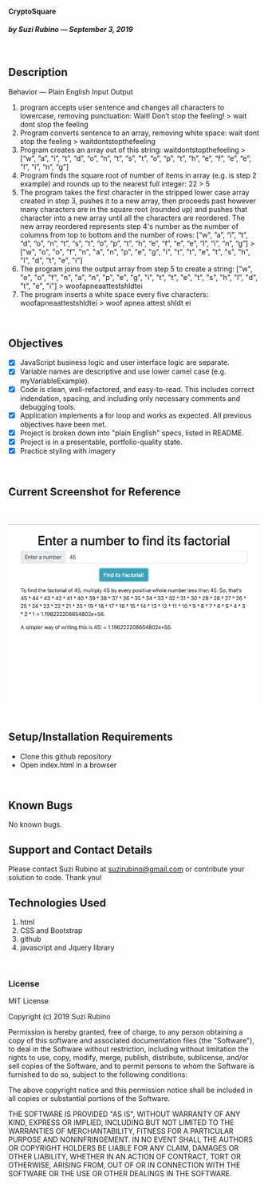 
#### CryptoSquare
#### _**by Suzi Rubino — September 3, 2019**_
<br>

## Description

Behavior — Plain English	Input	Output
1. program accepts user sentence and changes all characters to lowercase, removing punctuation:	Wait! Don’t stop the feeling! > wait dont stop the feeling
2. Program converts sentence to an array, removing white space:	wait dont stop the feeling	> waitdontstopthefeeling
3. Program creates an array out of this string:	waitdontstopthefeeling >	[“w”, ”a”, “i”, “t”, “d”, “o”, “n”, “t”, “s”, ”t”, “o”, “p”, “t”, “h”, “e”, “f”, “e”, “e”, “l”, “i”, “n”, “g”]
4. Program finds the square root of number of items in array (e.g. is step 2 example) and rounds up to the nearest full integer:	22  > 	5
5.  The program takes the first character in the stripped lower case array created in step 3, pushes it to a new array, then proceeds past however many characters are in the square root (rounded up) and pushes that character into a new array until all the characters are reordered. The new array reordered represents step 4's number as the number of columns from top to bottom and the number of rows:	[“w”, ”a”, “i”, “t”, “d”, “o”, “n”, “t”, “s”, ”t”, “o”, “p”, “t”, “h”, “e”, “f”, “e”, “e”, “l”, “i”, “n”, “g”]	> ["w", "o", "o", "f", "n", "a", "n", "p", "e", "g", "i", "t", "t", "e", "t", "s", "h", "l", "d", "t", "e", "i"]
6. The program joins the output array from step 5 to create a string:	["w", "o", "o", "f", "n", "a", "n", "p", "e", "g", "i", "t", "t", "e", "t", "s", "h", "l", "d", "t", "e", "i"] > woofapneaattestshldtei
7. The program inserts a white space every five characters:	woofapneaattestshldtei	> woof apnea attest shldt ei




<br>

## Objectives
- [x] JavaScript business logic and user interface logic are separate.
- [x] Variable names are descriptive and use lower camel case (e.g. myVariableExample).
- [x] Code is clean, well-refactored, and easy-to-read. This includes correct indendation, spacing, and including only necessary comments and debugging tools.
- [x] Application implements a for loop and works as expected.
All previous objectives have been met.
- [x] Project is broken down into "plain English" specs, listed in README.
- [x] Project is in a presentable, portfolio-quality state.
- [x] Practice styling with imagery

<br>

## Current Screenshot for Reference
<br>

![alt text](https://raw.githubusercontent.com/rerun1/factorial/master/img/screenShot8-20-19.png)
<br>
<br>

## Setup/Installation Requirements
* Clone this github repository
* Open index.html in a browser
<br>

## Known Bugs
No known bugs.
 <br>

## Support and Contact Details
Please contact Suzi Rubino at suzirubino@gmail.com or contribute your solution to code. Thank you!
<br>

## Technologies Used
1. html
2. CSS and Bootstrap
3. github
4. javascript and Jquery library

<br>

### License
MIT License

Copyright (c) 2019 Suzi Rubino

Permission is hereby granted, free of charge, to any person obtaining a copy
of this software and associated documentation files (the "Software"), to deal
in the Software without restriction, including without limitation the rights
to use, copy, modify, merge, publish, distribute, sublicense, and/or sell
copies of the Software, and to permit persons to whom the Software is
furnished to do so, subject to the following conditions:

The above copyright notice and this permission notice shall be included in all
copies or substantial portions of the Software.

THE SOFTWARE IS PROVIDED "AS IS", WITHOUT WARRANTY OF ANY KIND, EXPRESS OR
IMPLIED, INCLUDING BUT NOT LIMITED TO THE WARRANTIES OF MERCHANTABILITY,
FITNESS FOR A PARTICULAR PURPOSE AND NONINFRINGEMENT. IN NO EVENT SHALL THE
AUTHORS OR COPYRIGHT HOLDERS BE LIABLE FOR ANY CLAIM, DAMAGES OR OTHER
LIABILITY, WHETHER IN AN ACTION OF CONTRACT, TORT OR OTHERWISE, ARISING FROM,
OUT OF OR IN CONNECTION WITH THE SOFTWARE OR THE USE OR OTHER DEALINGS IN THE
SOFTWARE.
